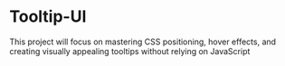 # Tooltip-UI
This project will focus on mastering CSS positioning, hover effects, and creating visually appealing tooltips without relying on JavaScript
